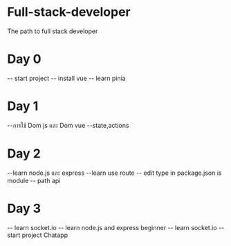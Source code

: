 # Full-stack-developer
The path to full stack developer

# Day 0
-- start project
-- install vue 
-- learn pinia

# Day 1
--การใช้ Dom js และ Dom vue
--state,actions 

# Day 2 
--learn node.js และ express
--learn use route
-- edit type in package.json is module
-- path api

# Day 3
-- learn socket.io 
-- learn node.js and express beginner
-- learn socket.io
-- start project Chatapp